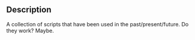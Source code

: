 ## Description
A collection of scripts that have been used in the past/present/future. Do they work? Maybe.
